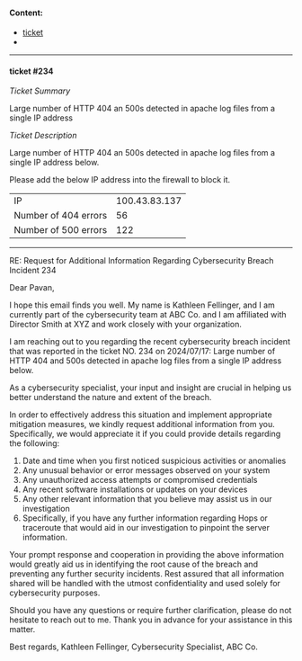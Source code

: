#### Content:
- [ticket](#ticket-234)
- 

---
#### ticket #234
*Ticket Summary*

Large number of HTTP 404 an 500s detected in apache log files from a single IP address

*Ticket Description*

Large number of HTTP 404 an 500s detected in apache log files from a single IP address below.

Please add the below IP address into the firewall to block it.

|  |  |
| - | - |
| IP | 100.43.83.137 |
| Number of 404 errors | 56 |
| Number of 500 errors | 122 |

---

RE: Request for Additional Information Regarding Cybersecurity Breach Incident 234

Dear Pavan,

I hope this email finds you well. My name is Kathleen Fellinger, and I am currently part of the cybersecurity team at ABC Co. and I am affiliated with Director Smith at XYZ and work closely with your organization.

I am reaching out to you regarding the recent cybersecurity breach incident that was reported in the ticket NO. 234 on 2024/07/17: Large number of HTTP 404 and 500s detected in apache log files from a single IP address below.

As a cybersecurity specialist, your input and insight are crucial in helping us better understand the nature and extent of the breach. 

In order to effectively address this situation and implement appropriate mitigation measures, we kindly request additional information from you. Specifically, we would appreciate it if you could provide details regarding the following:

1. Date and time when you first noticed suspicious activities or anomalies
2. Any unusual behavior or error messages observed on your system
3. Any unauthorized access attempts or compromised credentials
4. Any recent software installations or updates on your devices
5. Any other relevant information that you believe may assist us in our investigation
6. Specifically, if you have any further information regarding Hops or traceroute that would aid in our investigation to pinpoint the server information.

Your prompt response and cooperation in providing the above information would greatly aid us in identifying the root cause of the breach and preventing any further security incidents. Rest assured that all information shared will be handled with the utmost confidentiality and used solely for cybersecurity purposes. 

Should you have any questions or require further clarification, please do not hesitate to reach out to me. Thank you in advance for your assistance in this matter. 

Best regards, 
Kathleen Fellinger, Cybersecurity Specialist, ABC Co.



